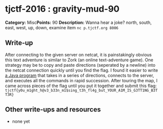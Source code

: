 # tjctf-2016 : gravity-mud-90

**Category:** Misc**Points:** 90
**Description:** Wanna hear a joke? north, south, east, west, up, down, examine item `nc p.tjctf.org 8006`

## Write-up

After connecting to the given server on netcat, it is painstakingly obvious this text adventure is similar to Zork (an online text-adventure game). One strategy may be to copy and paste  directions (seperated by a newline) into the netcat connection quickly until you find the flag. I found it easier to write [a Java program](https://gist.github.com/tjgerot/0c49de3d891107186255fc95a9e1d38e) that takes in a series of directions, connects to the server, and executes all the commands in rapid succession. After touring the map, I came across pieces of the flag until you put it together and submit this flag: `tjctf{y0u_m1ght_h@v3_b33n_m1$sing_t3h_fl4g_but_YOUR_A1M_IS_G3TT1NG_B3TT3R}`

## Other write-ups and resources

* none yet
